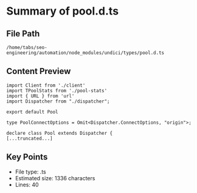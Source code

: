 # Summary of pool.d.ts
  
## File Path
`/home/tabs/seo-engineering/automation/node_modules/undici/types/pool.d.ts`

## Content Preview
```
import Client from './client'
import TPoolStats from './pool-stats'
import { URL } from 'url'
import Dispatcher from "./dispatcher";

export default Pool

type PoolConnectOptions = Omit<Dispatcher.ConnectOptions, "origin">;

declare class Pool extends Dispatcher {
[...truncated...]
```

## Key Points
- File type: .ts
- Estimated size: 1336 characters
- Lines: 40
